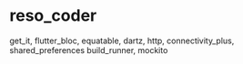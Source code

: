 # reso_coder

get_it, flutter_bloc, equatable, dartz, http, connectivity_plus, shared_preferences
build_runner, mockito

